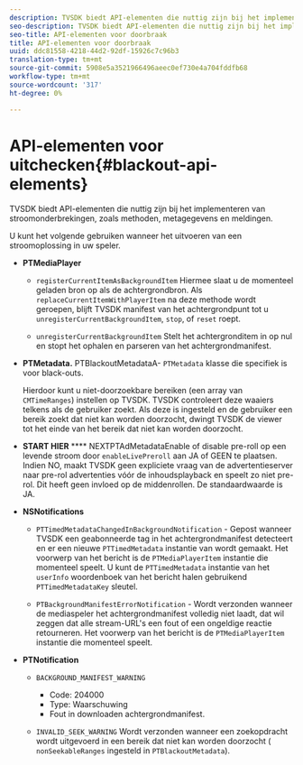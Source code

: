 ```yaml
---
description: TVSDK biedt API-elementen die nuttig zijn bij het implementeren van stroomonderbrekingen, zoals methoden, metagegevens en meldingen.
seo-description: TVSDK biedt API-elementen die nuttig zijn bij het implementeren van stroomonderbrekingen, zoals methoden, metagegevens en meldingen.
seo-title: API-elementen voor doorbraak
title: API-elementen voor doorbraak
uuid: ddc81558-4218-44d2-92df-15926c7c96b3
translation-type: tm+mt
source-git-commit: 5908e5a3521966496aeec0ef730e4a704fddfb68
workflow-type: tm+mt
source-wordcount: '317'
ht-degree: 0%

---
```



# API-elementen voor uitchecken{#blackout-api-elements}

TVSDK biedt API-elementen die nuttig zijn bij het implementeren van stroomonderbrekingen, zoals methoden, metagegevens en meldingen.

U kunt het volgende gebruiken wanneer het uitvoeren van een stroomoplossing in uw speler.

* **PTMediaPlayer**

   * `registerCurrentItemAsBackgroundItem` Hiermee slaat u de momenteel geladen bron op als de achtergrondbron. Als `replaceCurrentItemWithPlayerItem` na deze methode wordt geroepen, blijft TVSDK manifest van het achtergrondpunt tot u `unregisterCurrentBackgroundItem`, `stop`, of `reset` roept.

   * `unregisterCurrentBackgroundItem` Stelt het achtergronditem in op nul en stopt het ophalen en parseren van het achtergrondmanifest.

* **PTMetadata.** PTBlackoutMetadataA- `PTMetadata` klasse die specifiek is voor black-outs.

   Hierdoor kunt u niet-doorzoekbare bereiken (een array van `CMTimeRanges`) instellen op TVSDK. TVSDK controleert deze waaiers telkens als de gebruiker zoekt. Als deze is ingesteld en de gebruiker een bereik zoekt dat niet kan worden doorzocht, dwingt TVSDK de viewer tot het einde van het bereik dat niet kan worden doorzocht.

* **START HIER** **** NEXTPTAdMetadataEnable of disable pre-roll op een levende stroom door  `enableLivePreroll` aan JA of GEEN te plaatsen. Indien NO, maakt TVSDK geen expliciete vraag van de advertentieserver naar pre-rol advertenties vóór de inhoudsplayback en speelt zo niet pre-rol. Dit heeft geen invloed op de middenrollen. De standaardwaarde is JA.

* **NSNotifications**

   * `PTTimedMetadataChangedInBackgroundNotification` - Gepost wanneer TVSDK een geabonneerde tag in het achtergrondmanifest detecteert en er een nieuwe  `PTTimedMetadata` instantie van wordt gemaakt. Het voorwerp van het bericht is de `PTMediaPlayerItem` instantie die momenteel speelt. U kunt de `PTTimedMetadata` instantie van het `userInfo` woordenboek van het bericht halen gebruikend `PTTimedMetadataKey` sleutel.

   * `PTBackgroundManifestErrorNotification` - Wordt verzonden wanneer de mediaspeler het achtergrondmanifest volledig niet laadt, dat wil zeggen dat alle stream-URL&#39;s een fout of een ongeldige reactie retourneren. Het voorwerp van het bericht is de `PTMediaPlayerItem` instantie die momenteel speelt.

* **PTNotification**

   * `BACKGROUND_MANIFEST_WARNING`

      * Code: 204000
      * Type: Waarschuwing
      * Fout in downloaden achtergrondmanifest.
   * `INVALID_SEEK_WARNING` Wordt verzonden wanneer een zoekopdracht wordt uitgevoerd in een bereik dat niet kan worden doorzocht ( `nonSeekableRanges` ingesteld in  `PTBlackoutMetadata`).


